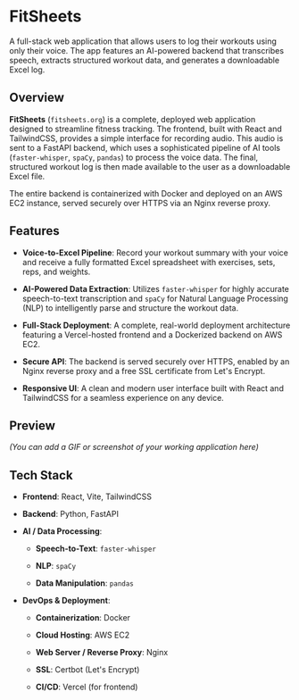 # FitSheets

A full-stack web application that allows users to log their workouts using only their voice. The app features an AI-powered backend that transcribes speech, extracts structured workout data, and generates a downloadable Excel log.

## Overview

**FitSheets** (`fitsheets.org`) is a complete, deployed web application designed to streamline fitness tracking. The frontend, built with React and TailwindCSS, provides a simple interface for recording audio. This audio is sent to a FastAPI backend, which uses a sophisticated pipeline of AI tools (`faster-whisper`, `spaCy`, `pandas`) to process the voice data. The final, structured workout log is then made available to the user as a downloadable Excel file.

The entire backend is containerized with Docker and deployed on an AWS EC2 instance, served securely over HTTPS via an Nginx reverse proxy.

## Features

* **Voice-to-Excel Pipeline**: Record your workout summary with your voice and receive a fully formatted Excel spreadsheet with exercises, sets, reps, and weights.

* **AI-Powered Data Extraction**: Utilizes `faster-whisper` for highly accurate speech-to-text transcription and `spaCy` for Natural Language Processing (NLP) to intelligently parse and structure the workout data.

* **Full-Stack Deployment**: A complete, real-world deployment architecture featuring a Vercel-hosted frontend and a Dockerized backend on AWS EC2.

* **Secure API**: The backend is served securely over HTTPS, enabled by an Nginx reverse proxy and a free SSL certificate from Let's Encrypt.

* **Responsive UI**: A clean and modern user interface built with React and TailwindCSS for a seamless experience on any device.

## Preview

*(You can add a GIF or screenshot of your working application here)*

## Tech Stack

* **Frontend**: React, Vite, TailwindCSS

* **Backend**: Python, FastAPI

* **AI / Data Processing**:

  * **Speech-to-Text**: `faster-whisper`

  * **NLP**: `spaCy`

  * **Data Manipulation**: `pandas`

* **DevOps & Deployment**:

  * **Containerization**: Docker

  * **Cloud Hosting**: AWS EC2

  * **Web Server / Reverse Proxy**: Nginx

  * **SSL**: Certbot (Let's Encrypt)

  * **CI/CD**: Vercel (for frontend)
